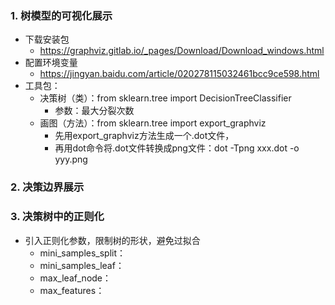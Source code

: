 ### 1. 树模型的可视化展示
- 下载安装包
  - https://graphviz.gitlab.io/_pages/Download/Download_windows.html
- 配置环境变量
  - https://jingyan.baidu.com/article/020278115032461bcc9ce598.html
- 工具包：
  - 决策树（类）：from sklearn.tree import DecisionTreeClassifier
    - 参数：最大分裂次数
  - 画图（方法）：from sklearn.tree import export_graphviz
    - 先用export_graphviz方法生成一个.dot文件，
    - 再用dot命令将.dot文件转换成png文件：dot -Tpng xxx.dot -o yyy.png

### 2. 决策边界展示
 
### 3. 决策树中的正则化
- 引入正则化参数，限制树的形状，避免过拟合
  - mini_samples_split：
  - mini_samples_leaf：
  - max_leaf_node：
  - max_features：